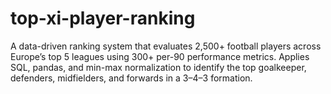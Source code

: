 # top-xi-player-ranking
A data-driven ranking system that evaluates 2,500+ football players across Europe’s top 5 leagues using 300+ per-90 performance metrics. Applies SQL, pandas, and min-max normalization to identify the top goalkeeper, defenders, midfielders, and forwards in a 3–4–3 formation.
